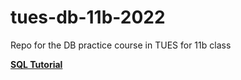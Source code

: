 # tues-db-11b-2022
Repo for the DB practice course in TUES for 11b class

**[SQL Tutorial](https://github.com/NoHomey/tues-db-11b-2022/blob/main/sql-tutorial.md)**
